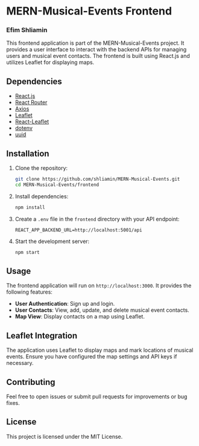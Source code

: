 # MERN-Musical-Events Frontend

### Efim Shliamin

This frontend application is part of the MERN-Musical-Events project. It provides a user interface to interact with the backend APIs for managing users and musical event contacts. The frontend is built using React.js and utilizes Leaflet for displaying maps.

## Dependencies

- [React.js](https://reactjs.org/)
- [React Router](https://reactrouter.com/)
- [Axios](https://www.npmjs.com/package/axios)
- [Leaflet](https://leafletjs.com/)
- [React-Leaflet](https://react-leaflet.js.org/)
- [dotenv](https://www.npmjs.com/package/dotenv)
- [uuid](https://www.npmjs.com/package/uuid)

## Installation

1. Clone the repository:
    ```bash
    git clone https://github.com/shliamin/MERN-Musical-Events.git
    cd MERN-Musical-Events/frontend
    ```

2. Install dependencies:
    ```bash
    npm install
    ```

3. Create a `.env` file in the `frontend` directory with your API endpoint:
    ```env
    REACT_APP_BACKEND_URL=http://localhost:5001/api
    ```

4. Start the development server:
    ```bash
    npm start
    ```

## Usage

The frontend application will run on `http://localhost:3000`. It provides the following features:

- **User Authentication**: Sign up and login.
- **User Contacts**: View, add, update, and delete musical event contacts.
- **Map View**: Display contacts on a map using Leaflet.

## Leaflet Integration

The application uses Leaflet to display maps and mark locations of musical events. Ensure you have configured the map settings and API keys if necessary.

## Contributing

Feel free to open issues or submit pull requests for improvements or bug fixes.

## License

This project is licensed under the MIT License.
